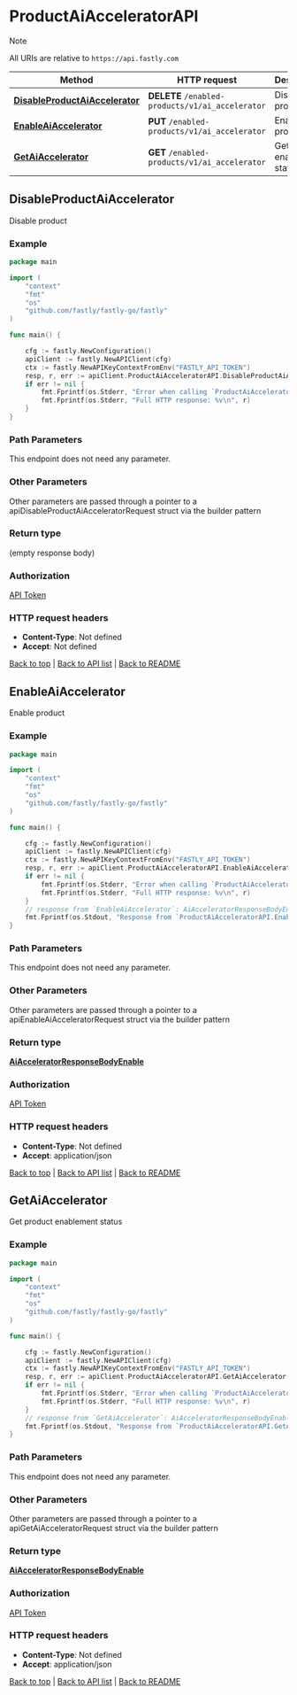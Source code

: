 # ProductAiAcceleratorAPI

> [!NOTE]
> All URIs are relative to `https://api.fastly.com`

Method | HTTP request | Description
------------- | ------------- | -------------
[**DisableProductAiAccelerator**](ProductAiAcceleratorAPI.md#DisableProductAiAccelerator) | **DELETE** `/enabled-products/v1/ai_accelerator` | Disable product
[**EnableAiAccelerator**](ProductAiAcceleratorAPI.md#EnableAiAccelerator) | **PUT** `/enabled-products/v1/ai_accelerator` | Enable product
[**GetAiAccelerator**](ProductAiAcceleratorAPI.md#GetAiAccelerator) | **GET** `/enabled-products/v1/ai_accelerator` | Get product enablement status



## DisableProductAiAccelerator

Disable product



### Example

```go
package main

import (
    "context"
    "fmt"
    "os"
    "github.com/fastly/fastly-go/fastly"
)

func main() {

    cfg := fastly.NewConfiguration()
    apiClient := fastly.NewAPIClient(cfg)
    ctx := fastly.NewAPIKeyContextFromEnv("FASTLY_API_TOKEN")
    resp, r, err := apiClient.ProductAiAcceleratorAPI.DisableProductAiAccelerator(ctx).Execute()
    if err != nil {
        fmt.Fprintf(os.Stderr, "Error when calling `ProductAiAcceleratorAPI.DisableProductAiAccelerator`: %v\n", err)
        fmt.Fprintf(os.Stderr, "Full HTTP response: %v\n", r)
    }
}
```

### Path Parameters

This endpoint does not need any parameter.

### Other Parameters

Other parameters are passed through a pointer to a apiDisableProductAiAcceleratorRequest struct via the builder pattern



### Return type

 (empty response body)

### Authorization

[API Token](https://www.fastly.com/documentation/reference/api/#authentication)

### HTTP request headers

- **Content-Type**: Not defined
- **Accept**: Not defined

[Back to top](#) | [Back to API list](../README.md#documentation-for-api-endpoints) | [Back to README](../README.md)


## EnableAiAccelerator

Enable product



### Example

```go
package main

import (
    "context"
    "fmt"
    "os"
    "github.com/fastly/fastly-go/fastly"
)

func main() {

    cfg := fastly.NewConfiguration()
    apiClient := fastly.NewAPIClient(cfg)
    ctx := fastly.NewAPIKeyContextFromEnv("FASTLY_API_TOKEN")
    resp, r, err := apiClient.ProductAiAcceleratorAPI.EnableAiAccelerator(ctx).Execute()
    if err != nil {
        fmt.Fprintf(os.Stderr, "Error when calling `ProductAiAcceleratorAPI.EnableAiAccelerator`: %v\n", err)
        fmt.Fprintf(os.Stderr, "Full HTTP response: %v\n", r)
    }
    // response from `EnableAiAccelerator`: AiAcceleratorResponseBodyEnable
    fmt.Fprintf(os.Stdout, "Response from `ProductAiAcceleratorAPI.EnableAiAccelerator`: %v\n", resp)
}
```

### Path Parameters

This endpoint does not need any parameter.

### Other Parameters

Other parameters are passed through a pointer to a apiEnableAiAcceleratorRequest struct via the builder pattern



### Return type

[**AiAcceleratorResponseBodyEnable**](AiAcceleratorResponseBodyEnable.md)

### Authorization

[API Token](https://www.fastly.com/documentation/reference/api/#authentication)

### HTTP request headers

- **Content-Type**: Not defined
- **Accept**: application/json

[Back to top](#) | [Back to API list](../README.md#documentation-for-api-endpoints) | [Back to README](../README.md)


## GetAiAccelerator

Get product enablement status



### Example

```go
package main

import (
    "context"
    "fmt"
    "os"
    "github.com/fastly/fastly-go/fastly"
)

func main() {

    cfg := fastly.NewConfiguration()
    apiClient := fastly.NewAPIClient(cfg)
    ctx := fastly.NewAPIKeyContextFromEnv("FASTLY_API_TOKEN")
    resp, r, err := apiClient.ProductAiAcceleratorAPI.GetAiAccelerator(ctx).Execute()
    if err != nil {
        fmt.Fprintf(os.Stderr, "Error when calling `ProductAiAcceleratorAPI.GetAiAccelerator`: %v\n", err)
        fmt.Fprintf(os.Stderr, "Full HTTP response: %v\n", r)
    }
    // response from `GetAiAccelerator`: AiAcceleratorResponseBodyEnable
    fmt.Fprintf(os.Stdout, "Response from `ProductAiAcceleratorAPI.GetAiAccelerator`: %v\n", resp)
}
```

### Path Parameters

This endpoint does not need any parameter.

### Other Parameters

Other parameters are passed through a pointer to a apiGetAiAcceleratorRequest struct via the builder pattern



### Return type

[**AiAcceleratorResponseBodyEnable**](AiAcceleratorResponseBodyEnable.md)

### Authorization

[API Token](https://www.fastly.com/documentation/reference/api/#authentication)

### HTTP request headers

- **Content-Type**: Not defined
- **Accept**: application/json

[Back to top](#) | [Back to API list](../README.md#documentation-for-api-endpoints) | [Back to README](../README.md)
